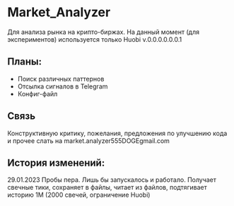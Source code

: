 # Market_Analyzer
Для анализа рынка на крипто-биржах. На данный момент (для экспериментов) используется только Huobi
v.0.0.0.0.0.0.1

## Планы:
* Поиск различных паттернов
* Отсылка сигналов в Telegram
* Конфиг-файл

## Связь
Конструктивную критику, пожелания, предложения по улучшению кода и прочее слать на market.analyzer555DOGEgmail.com

## История изменений:

29.01.2023 Пробы пера. Лишь бы запускалось и работало. Получает свечные тики, сохраняет в файлы, читает из файлов, подтягивает историю 1М (2000 свечей, ограничение Huobi)
